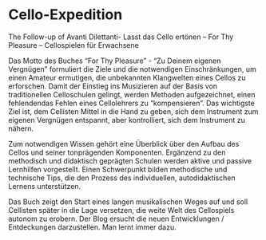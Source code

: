 # Cello-Expedition
The Follow-up of Avanti Dilettanti- Lasst das Cello ertönen – For Thy Pleasure – Cellospielen für Erwachsene

Das Motto des Buches “For Thy Pleasure” - “Zu Deinem eigenen Vergnügen” formuliert die Ziele und die notwendigen Einschränkungen, um einen Amateur ermutigen, die unbekannten Klangwelten eines Cellos zu erforschen. Damit der Einstieg ins Musizieren auf der Basis von traditionellen Celloschulen gelingt, werden Methoden aufgezeichnet, einen fehlendendas Fehlen eines Cellolehrers zu “kompensieren”. Das wichtigste Ziel ist, dem Cellisten Mittel in die Hand zu geben, sich dem Instrument zum eigenen Vergnügen entspannt, aber kontrolliert, sich dem Instrument zu nähern.

Zum notwendigen Wissen gehört eine Überblick über den Aufbau des Cellos und seiner tonprägenden Komponenten. Ergänzend zu den methodisch und didaktisch geprägten Schulen werden aktive und passive Lernhilfen vorgestellt. Einen Schwerpunkt bilden methodische und technische Tips, die den Prozess des individuellen, autodidaktischen Lernens unterstützen. 

Das Buch zeigt den Start eines langen musikalischen Weges auf und soll Cellisten später in die Lage versetzen, die weite Welt des Cellospiels autonom zu erobern. 
Der Blog ersucht die neuen Entwicklungen / Entdeckungen darzustellen. Man lernt immer dazu.
